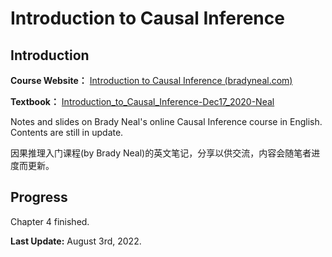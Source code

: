 # Introduction to Causal Inference

## Introduction

**Course Website：** [Introduction to Causal Inference (bradyneal.com)](https://www.bradyneal.com/causal-inference-course)

**Textbook：** [Introduction_to_Causal_Inference-Dec17_2020-Neal](https://www.bradyneal.com/Introduction_to_Causal_Inference-Dec17_2020-Neal.pdf)

Notes and slides on Brady Neal's online Causal Inference course in English. Contents are still in update.

因果推理入门课程(by Brady Neal)的英文笔记，分享以供交流，内容会随笔者进度而更新。

## Progress

Chapter 4 finished.

**Last Update:** August 3rd, 2022.
